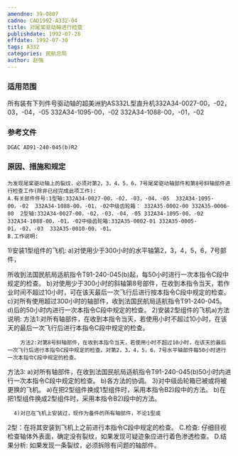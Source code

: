 ```yaml
---
amendno: 39-0807
cadno: CAD1992-A332-04
title: 对尾桨驱动轴进行检查
publishdate: 1992-07-28
effdate: 1992-07-30
tags: A332
categories: 民航总局
author: 赵强
---
```


### 适用范围 
所有装有下列件号驱动轴的超美洲豹AS332L型直升机332A34-0027-00，-02，03，-04，-05 332A34-1095-00，-02 332A34-1088-00，-01，-02

### 参考文件
    DGAC AD91-240-045(b)R2 

### 原因、措施和规定 
    为发现尾桨驱动轴上的裂纹，必须对第2，3，4，5，6，7号尾桨驱动轴部件和第8号斜轴部件进行检查工作(除非已经完成此项工作): 
    A.有关部件件号:1型轴:332A34-0027-00，-02，-03，-04，-05  332A34-1095-00，-02  332A34-1088-00，-01，-02中级齿轮箱： 332A35-0002-00 332A35-0006-00  2型轴:332A34-0027-00，-02，-03，-04，-05 332A34-1095-00，-02  332A34-1088-00，-01，-02中级齿轮箱:332A35-0002-01 332A35-0005-01，-02，-03  332A35-0010-00，-01。 
    B.工作说明: 
1)安装1型组件的飞机: 
        a)对使用少于300小时的水平轴第2，3，4，5，6，7号部件，
  
所收到法国民航局适航指令T91-240-045(b)起，每50小时进行一次本指令C段中规定的检查。 
        b)对使用少于300小时的斜轴第8号部件，在收到本指令当天，若作业时间不超过10小时，可在该天最后一次飞行后进行按本指令C段中规定的检查。 
        c)对所有使用超过300小时的轴部件，收到法国民航局适航指令T91-240-045。 
d)后的50小时内进行一次本指令C段中规定的检查。 
2)安装2型组件的飞机a)方法说明: 方法1:对所有轴部件，在收到本指令当天，若使用小时不超过10小时，在该天的最后一次飞行后进行本指令C段中规定的检查。 

        方法2:对第8号斜轴部件，在收到本指令当天，若使用小时不超过10小时，在该天的最后一次飞行后进行本指令C段中规定的检查。对第2，3，4，5，6，7号水平轴部件每50小时进行一次本指令C段中规定的检查。 
方法3: 
a)对所有轴部件，在收到法国民航局适航指令T91-240-045(b)50小时内进行一次本指令C段中规定的检查。 
b)各方法的协调。 
3)对中级齿轮箱已被或将被更换的飞机。 
a)在把2型组件换成1型组件时，采用本指令B2)段中的方法。
 b)在把1型组件换成2型组件时，采用本指令B2)段中的方法。

      4)对已在飞机上安装过，现作为备件的所有轴部件，不论1型或

  
2型：在将其安装到飞机上之前进行本指令C段中规定的检查。 
    C.检查: 
    仔细目视检查轴体外表面，确定没有裂纹，如果发现可疑迹象应进行着色渗透检查。 
    D.结果分析:     如果发现一条裂纹，必须拆除有问题的轴部件。
